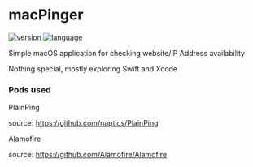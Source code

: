 # macPinger
[![version](https://img.shields.io/badge/version-alpha%20v1.1-cyan.svg)](https://img.shields.io/badge/version-alpha%20v1.1-cyan.svg)
[![language](https://img.shields.io/badge/language-Swift%204.2-orange.svg)](https://developer.apple.com/swift/)


Simple macOS application for checking website/IP Address availability

Nothing special, mostly exploring Swift and Xcode

### Pods used

PlainPing

source: https://github.com/naptics/PlainPing

Alamofire

source: https://github.com/Alamofire/Alamofire
